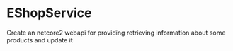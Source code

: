 # EShopService
Create an netcore2 webapi for providing retrieving information about some products and update it
